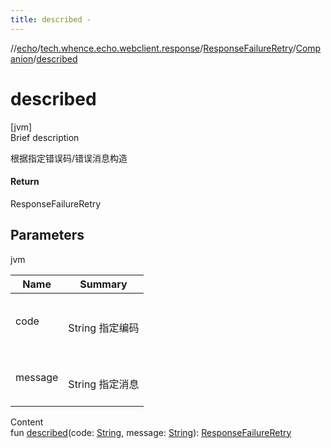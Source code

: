 ```yaml
---
title: described -
---
```

//[echo](../../../index.md)/[tech.whence.echo.webclient.response](../../index.md)/[ResponseFailureRetry](../index.md)/[Companion](index.md)/[described](described.md)



# described  
[jvm]  
Brief description  


根据指定错误码/错误消息构造



#### Return  


ResponseFailureRetry



## Parameters  
  
jvm  
  
|  Name|  Summary| 
|---|---|
| code| <br><br>String 指定编码<br><br>
| message| <br><br>String 指定消息<br><br>
  
  
Content  
fun [described](described.md)(code: [String](https://kotlinlang.org/api/latest/jvm/stdlib/kotlin/-string/index.html), message: [String](https://kotlinlang.org/api/latest/jvm/stdlib/kotlin/-string/index.html)): [ResponseFailureRetry](../index.md)  



